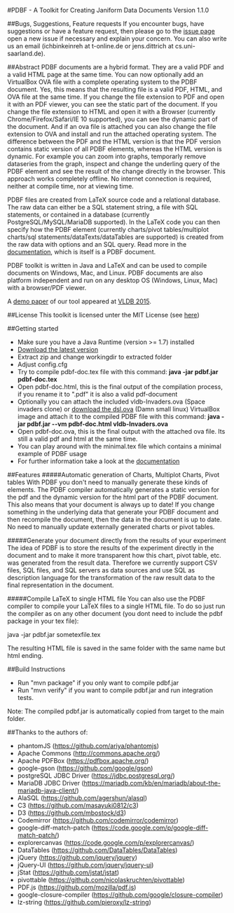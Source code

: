 #PDBF - A Toolkit for Creating Janiform Data Documents
Version 1.1.0

##Bugs, Suggestions, Feature requests
If you encounter bugs, have suggestions or have a feature request, then please go to the [issue page](https://github.com/uds-datalab/PDBF/issues) open a new issue if necessary and explain your concern.
You can also write us an email (ichbinkeinreh at t-online.de or jens.dittrich at cs.uni-saarland.de).

##Abstract
PDBF documents are a hybrid format. They are a valid PDF and a valid HTML page at the same time. You can now optionally add an VirtualBox OVA file with a complete operating system to the PDBF document. Yes, this means that the resulting file is a valid PDF, HTML, and OVA file at the same time. If you change the file extension to PDF and open it with an PDF viewer, you can see the static part of the document. If you change the file extension to HTML and open it with a Browser (currently Chrome/Firefox/Safari/IE 10 supported), you can see the dynamic part of the document. And if an ova file is attached you can also change the file extension to OVA and install and run the attached operating system.
The difference between the PDF and the HTML version is that the PDF version contains static version of all PDBF elements, whereas the HTML version is dynamic. For example you can zoom into graphs, temporarly remove dataseries from the graph, inspect and change the underling query of the PDBF element and see the result of the change directly in the browser.
This approach works completely offline. No internet connection is required, neither at compile time, nor at viewing time.

PDBF files are created from LaTeX source code and a relational database. The raw data can either be a SQL statement string, a file with SQL statements, or contained in a database (currently PostgreSQL/MySQL/MariaDB supported). In the LaTeX code you can then specify how the PDBF element (currently charts/pivot tables/multiplot charts/sql statements/dataTexts/dataTables are supported) is created from the raw data with options and an SQL query. Read more in the [documentation](http://uds-datalab.github.io/PDBF/), which is itself is a PDBF document.

PDBF toolkit is written in Java and LaTeX and can be used to compile documents on Windows, Mac, and Linux. PDBF documents are also platform independent and run on any desktop OS (Windows, Linux, Mac) with a browser/PDF viewer.

A [demo paper](https://infosys.uni-saarland.de/publications/p1972-dittrich.html) of our tool appeared at [VLDB 2015](http://www.vldb.org/2015/). 

##License
This toolkit is licensed unter the MIT License (see [here](https://github.com/uds-datalab/PDBF/blob/gh-pages/LICENSE.md))

##Getting started
* Make sure you have a Java Runtime (version >= 1.7) installed
* [Download the latest version](https://github.com/uds-datalab/PDBF/archive/gh-pages.zip)
* Extract zip and change workingdir to extracted folder
* Adjust config.cfg
* Try to compile pdbf-doc.tex file with this command: **java -jar pdbf.jar pdbf-doc.tex**
* Open pdbf-doc.html, this is the final output of the compilation process, if you rename it to ".pdf" it is also a valid pdf-document
* Optionally you can attach the included vldb-Invaders.ova (Space invaders clone) or [download the dsl.ova](https://github.com/uds-datalab/PDBF/releases/download/1.0.1/dsl.ova) (Damn small linux) VirtualBox image and attach it to the compiled PDBF file with this command: **java -jar pdbf.jar --vm pdbf-doc.html vldb-Invaders.ova**
* Open pdbf-doc.ova, this is the final output with the attached ova file. Its still a valid pdf and html at the same time.
* You can play around with the minimal.tex file which contains a minimal example of PDBF usage
* For further information take a look at the [documentation](http://uds-datalab.github.io/PDBF/)

##Features
#####Automatic generation of Charts, Multiplot Charts, Pivot tables
With PDBF you don't need to manually generate these kinds of elements. The PDBF compiler automatically generates a static version for the pdf and the dynamic version for the html part of the PDBF document. This also means that your document is always up to date! If you change something in the underlying data that generate your PDBF document and then recompile the document, then the data in the document is up to date. No need to manually update externally generated charts or pivot tables.

#####Generate your document directly from the results of your experiment
The idea of PDBF is to store the results of the experiment directly in the document and to make it more transparent how this chart, pivot table, etc. was generated from the result data. Therefore we currently support CSV files, SQL files, and SQL servers as data sources and use SQL as description language for the transformation of the raw result data to the final representation in the document.

#####Compile LaTeX to single HTML file
You can also use the PDBF compiler to compile your LaTeX files to a single HTML file.
To do so just run the compiler as on any other document (you dont need to include the pdbf package in your tex file):

java -jar pdbf.jar sometexfile.tex

The resulting HTML file is saved in the same folder with the same name but html ending.

##Build Instructions
* Run "mvn package" if you only want to compile pdbf.jar
* Run "mvn verify" if you want to compile pdbf.jar and run integration tests.

Note: The compiled pdbf.jar is automatically copied from target to the main folder.

##Thanks to the authors of:
* phantomJS (https://github.com/ariya/phantomjs)
* Apache Commons (http://commons.apache.org/)
* Apache PDFBox (https://pdfbox.apache.org/)
* google-gson (https://github.com/google/gson)
* postgreSQL JDBC Driver (https://jdbc.postgresql.org/)
* MariaDB JDBC Driver (https://mariadb.com/kb/en/mariadb/about-the-mariadb-java-client/)
* AlaSQL (https://github.com/agershun/alasql)
* C3 (https://github.com/masayuki0812/c3)
* D3 (https://github.com/mbostock/d3)
* Codemirror (https://github.com/codemirror/codemirror)
* google-diff-match-patch (https://code.google.com/p/google-diff-match-patch/)
* explorercanvas (https://code.google.com/p/explorercanvas/)
* DataTables (https://github.com/DataTables/DataTables)
* jQuery (https://github.com/jquery/jquery)
* jQuery-UI (https://github.com/jquery/jquery-ui)
* jStat (https://github.com/jstat/jstat)
* pivottable (https://github.com/nicolaskruchten/pivottable)
* PDF.js (https://github.com/mozilla/pdf.js)
* google-closure-compiler (https://github.com/google/closure-compiler)
* lz-string (https://github.com/pieroxy/lz-string)
